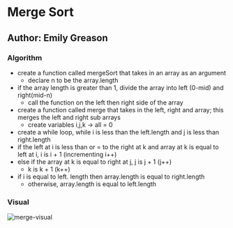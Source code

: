 # Merge Sort

## Author: Emily Greason

### Algorithm

- create a function called mergeSort that takes in an array as an argument
  - declare n to be the array.length
- if the array length is greater than 1, divide the array into left (0-mid) and right(mid-n)
  - call the function on the left then right side of the array
- create a function called merge that takes in the left, right and array; this merges the left and right sub arrays
  - create variables i,j,k -> all = 0
- create a while loop, while i is less than the left.length and j is less than right.length
- if the left at i is less than or = to the right at k and array at k is equal to left at i, i is i + 1 (incrementing i++)
- else if the array at k is equal to right at j, j is j + 1 (j++)
  - k is k + 1 (k++)
- if i is equal to left. length then array.length is equal to right.length
  - otherwise, array.length is equal to left.length

### Visual

![merge-visual](Screenshot%202023-09-28%20at%209.49.50 PM.png)
